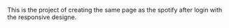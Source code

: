 This is the project of creating the same page as the spotify after login with the responsive designe.
